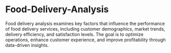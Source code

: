 # Food-Delivery-Analysis
Food delivery analysis examines key factors that influence the performance of food delivery services, including customer demographics, market trends, delivery efficiency, and satisfaction levels. The goal is to optimize operations, enhance customer experience, and improve profitability through data-driven insights.
